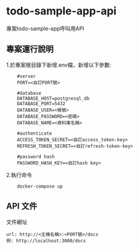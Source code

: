 # todo-sample-app-api
專案todo-sample-app呼叫用API

## 專案運行說明
1.於專案根目錄下新增.env檔，新增以下參數:
````
    #server
    PORT=<自訂PORT號>

    #database
    DATABASE_HOST=postgresql_db
    DATABASE_PORT=5432
    DATABASE_USER=<帳號>
    DATABASE_PASSWORD=<密碼>
    DATABASE_NAME=<資料庫名稱>

    #authenticate
    ACCESS_TOKEN_SECRET=<自訂access_token-key>
    REFRESH_TOKEN_SECRET=<自訂refresh-token-key>

    #password hash
    PASSWORD_HASH_KEY=<自訂hash key>
````
2.執行命令
````
    docker-compose up
````

## API 文件
文件網址
````
url: http://<主機名稱>:<PORT號>/docs
例: http://localhost:3000/docs
````